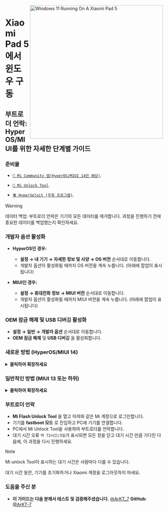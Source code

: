 <img align="right" src="https://raw.githubusercontent.com/erdilS/Port-Windows-11-Xiaomi-Pad-5/main/nabu.png" width="425" alt="Windows 11 Running On A Xiaomi Pad 5">

# Xiaomi Pad 5 에서 윈도우 구동

## 부트로더 언락: HyperOS/MIUI를 위한 자세한 단계별 가이드

### 준비물
- [`📲 Mi Community 앱(HyperOS/MIUI 14만 해당)`](https://apkpure.net/xiaomi-community/com.mi.global.bbs/download).

- [`🔧 Mi Unlock Tool`](https://miuirom.xiaomi.com/rom/u1106245679/6.5.224.28/miflash_unlock-en-6.5.224.28.zip).

- [`🛠️ HyperSploit (우회 프로그램)`](https://github.com/TheAirBlow/HyperSploit/releases/download/1.0.0/HyperSploit-Windows.exe).

> [!WARNING]
>
> 데이터 백업: 부트로더 언락은 기기의 모든 데이터를 제거합니다. 과정을 진행하기 전에 중요한 데이터를 백업했는지 확인하세요.

### 개발자 옵션 활성화
- **HyperOS인 경우:**
  - **설정 → 내 기기 → 자세한 정보 및 사양 → OS 버전** 순서대로 이동합니다.
  - 개발자 옵션이 활성화될 때까지 OS 버전을 계속 누릅니다. (아래에 팝업이 표시됩니다)

- **MIUI인 경우:**
  - **설정 → 휴대전화 정보 → MIUI 버전** 순서대로 이동합니다.
  - 개발자 옵션이 활성화될 때까지 MIUI 버전을 계속 누릅니다. (아래에 팝업이 표시됩니다)

### OEM 잠금 해제 및 USB 디버깅 활성화
- **설정 → 일반 → 개발자 옵션** 순서대로 이동합니다.
- **OEM 잠금 해제** 및 **USB 디버깅** 을 활성화합니다.

### 새로운 방법 (HyperOS/MIUI 14)
<details>
  <summary><strong>클릭하여 확장하세요</strong></summary>

  <details>
   <summary><strong>방법 1: HyperSploit 우회 사용 (권장됨) </strong></summary>

**이 방법은 Mi Community 앱에서 신청하는 동안 대기 시간 한도를 우회할 것입니다.**

### 언락을 위한 적용 (HyperSploit)
- **HyperSploit-Windows.exe** 를 관리자 권한으로 실행합니다.
- 기기에 창이 나타나면, **확인** 을 선택하여 USB 디버깅을 허용합니다.
- **HyperSploit** 창의 화면에 표시되는 지시를 따릅니다. **attempt to bind account** 가 표시되면 다음 과정을 진행합니다:
- **설정 → 일반 → 개발자 옵션 → Mi 언락 상태** 순서대로 이동합니다.
- **계정 및 기기 추가** 를 클릭하고, 추가가 끝나면, HyperSploit이 **Successfully binded** 를 표시할 것입니다

  </details>
  
  <details>
    <summary><strong>방법 2: 시간 트릭 사용 </strong></summary>
    
**기기가 글로벌 모델인 경우, 특정 시간에 부트로더 언락을 신청할 수 있습니다.**
- Xiaomi는 **하루에 2,000대 언락** 을 허용합니다.
- 이 일일 한도의 재설정 시간은 **모스크바 시간대 오후 7시** 입니다.

### 언락을 위한 신청
- **모스크바 시간대 오후 7시** 가 될 때까지 기다린 후 준비하세요. 신속하게 진행하지 않으면 해당 과정이 진행되지 않을 수 있습니다.
- **Xiaomi Community 앱** 을 열고 Global로 설정한 후 기기와 동일한 계정으로 로그인하세요.
- **"Me"** 탭으로 가서 **"Unlock bootloader"** 를 클릭한 다음, **"Apply"** 를 클릭합니다.
- 액세스가 허용되면 **설정 > 일반 > 개발자 옵션 > Mi 언락 상태** 순서대로 이동합니다.
- **계정 및 기기 추가** 를 클릭합니다. 성공적으로 추가하면, **추가 완료** 메시지가 출력됩니다.

  </details>
  
</details>

### 일반적인 방법 (MIUI 13 또는 하위)
<details>
  <summary><strong>클릭하여 확장하세요</strong></summary>

### Mi 계정 추가
- 설정 > 일반 > 개발자 옵션 > Mi 언락 상태 순서대로 이동합니다.
- "계정 및 기기 추가"를 클릭합니다. 성공적으로 추가하면, "추가 완료" 메시지가 출력됩니다.

</details>

### 부트로더 언락
- **Mi Flash Unlock Tool** 을 열고 아까와 같은 Mi 계정으로 로그인합니다.
- 기기를 **fastboot 모드** 로 진입하고 PC에 기기를 연결합니다.
- PC에서 Mi Unlock Tool을 사용하여 부트로더를 언락합니다.
- 대기 시간 오류 `약 72시간/3일`가 표시되면 모든 창을 닫고 대기 시간 만큼 기다린 다음에, 이 과정을 다시 진행하세요.

> [!NOTE]
> Mi unlock Tool이 표시하는 대기 시간은 사람마다 다를 수 있습니다.
>
> 대기 시간 동안, 기기를 초기화하거나 Xiaomi 계정을 로그아웃하지 마세요.


### 도움을 주신 분
- **이 가이드는 다음 분께서 테스트 및 검증해주셨습니다.** [@ArKT_7](https://t.me/ArKT_7)  **GitHub:** [@ArKT-7](https://github.com/ArKT-7)






















